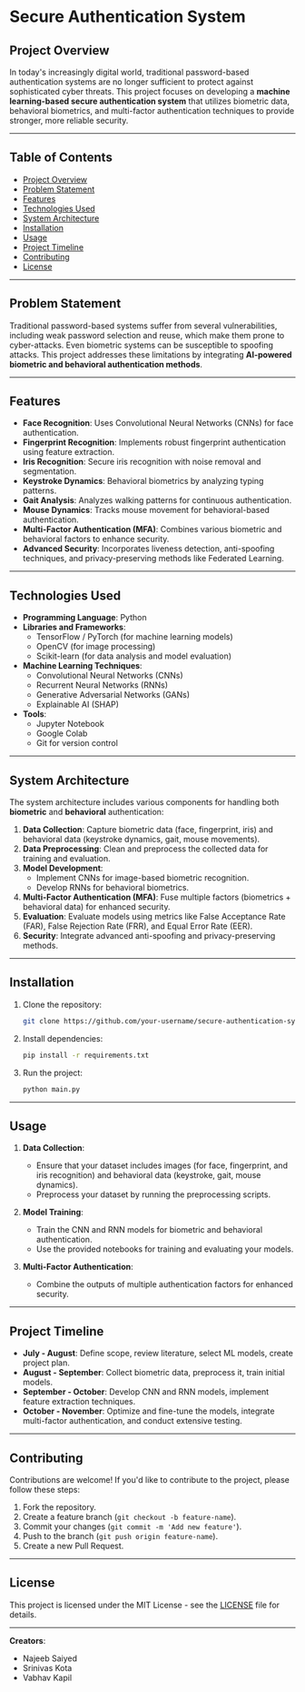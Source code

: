 # **Secure Authentication System**

## **Project Overview**

In today's increasingly digital world, traditional password-based authentication systems are no longer sufficient to protect against sophisticated cyber threats. This project focuses on developing a **machine learning-based secure authentication system** that utilizes biometric data, behavioral biometrics, and multi-factor authentication techniques to provide stronger, more reliable security.

---

## **Table of Contents**
- [Project Overview](#project-overview)
- [Problem Statement](#problem-statement)
- [Features](#features)
- [Technologies Used](#technologies-used)
- [System Architecture](#system-architecture)
- [Installation](#installation)
- [Usage](#usage)
- [Project Timeline](#project-timeline)
- [Contributing](#contributing)
- [License](#license)

---

## **Problem Statement**

Traditional password-based systems suffer from several vulnerabilities, including weak password selection and reuse, which make them prone to cyber-attacks. Even biometric systems can be susceptible to spoofing attacks. This project addresses these limitations by integrating **AI-powered biometric and behavioral authentication methods**.

---

## **Features**
- **Face Recognition**: Uses Convolutional Neural Networks (CNNs) for face authentication.
- **Fingerprint Recognition**: Implements robust fingerprint authentication using feature extraction.
- **Iris Recognition**: Secure iris recognition with noise removal and segmentation.
- **Keystroke Dynamics**: Behavioral biometrics by analyzing typing patterns.
- **Gait Analysis**: Analyzes walking patterns for continuous authentication.
- **Mouse Dynamics**: Tracks mouse movement for behavioral-based authentication.
- **Multi-Factor Authentication (MFA)**: Combines various biometric and behavioral factors to enhance security.
- **Advanced Security**: Incorporates liveness detection, anti-spoofing techniques, and privacy-preserving methods like Federated Learning.

---

## **Technologies Used**

- **Programming Language**: Python
- **Libraries and Frameworks**:
  - TensorFlow / PyTorch (for machine learning models)
  - OpenCV (for image processing)
  - Scikit-learn (for data analysis and model evaluation)
- **Machine Learning Techniques**:
  - Convolutional Neural Networks (CNNs)
  - Recurrent Neural Networks (RNNs)
  - Generative Adversarial Networks (GANs)
  - Explainable AI (SHAP)
- **Tools**:
  - Jupyter Notebook
  - Google Colab
  - Git for version control

---

## **System Architecture**

The system architecture includes various components for handling both **biometric** and **behavioral** authentication:

1. **Data Collection**: Capture biometric data (face, fingerprint, iris) and behavioral data (keystroke dynamics, gait, mouse movements).
2. **Data Preprocessing**: Clean and preprocess the collected data for training and evaluation.
3. **Model Development**:
   - Implement CNNs for image-based biometric recognition.
   - Develop RNNs for behavioral biometrics.
4. **Multi-Factor Authentication (MFA)**: Fuse multiple factors (biometrics + behavioral data) for enhanced security.
5. **Evaluation**: Evaluate models using metrics like False Acceptance Rate (FAR), False Rejection Rate (FRR), and Equal Error Rate (EER).
6. **Security**: Integrate advanced anti-spoofing and privacy-preserving methods.

---

## **Installation**

1. Clone the repository:

    ```bash
    git clone https://github.com/your-username/secure-authentication-system.git
    ```

2. Install dependencies:

    ```bash
    pip install -r requirements.txt
    ```

3. Run the project:

    ```bash
    python main.py
    ```

---

## **Usage**

1. **Data Collection**:
    - Ensure that your dataset includes images (for face, fingerprint, and iris recognition) and behavioral data (keystroke, gait, mouse dynamics).
    - Preprocess your dataset by running the preprocessing scripts.
   
2. **Model Training**:
    - Train the CNN and RNN models for biometric and behavioral authentication.
    - Use the provided notebooks for training and evaluating your models.

3. **Multi-Factor Authentication**:
    - Combine the outputs of multiple authentication factors for enhanced security.

---

## **Project Timeline**

- **July - August**: Define scope, review literature, select ML models, create project plan.
- **August - September**: Collect biometric data, preprocess it, train initial models.
- **September - October**: Develop CNN and RNN models, implement feature extraction techniques.
- **October - November**: Optimize and fine-tune the models, integrate multi-factor authentication, and conduct extensive testing.

---

## **Contributing**

Contributions are welcome! If you'd like to contribute to the project, please follow these steps:

1. Fork the repository.
2. Create a feature branch (`git checkout -b feature-name`).
3. Commit your changes (`git commit -m 'Add new feature'`).
4. Push to the branch (`git push origin feature-name`).
5. Create a new Pull Request.

---

## **License**

This project is licensed under the MIT License - see the [LICENSE](LICENSE) file for details.

---

**Creators**:
- Najeeb Saiyed
- Srinivas Kota
- Vabhav Kapil
